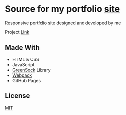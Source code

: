 # Source for my portfolio [site](http://razon-josh.me/)

Responsive portfolio site designed and developed by me

Project [Link](http://razon-josh.me)

## Made With

- HTML & CSS
- JavaScript
- [GreenSock](https://greensock.com/) Library
- [Webpack](https://webpack.js.org/)
- GitHub Pages

## License
[MIT](https://choosealicense.com/licenses/mit/)